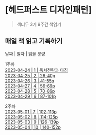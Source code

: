 # [헤드퍼스트 디자인패턴]
> 책너두 3기 9주간 책읽기

<!-- [![NPM Version][npm-image]][npm-url]
[![Build Status][travis-image]][travis-url]
[![Downloads Stats][npm-downloads]][npm-url] -->

<!-- 한 두 문단으로 프로젝트 소개 글을 작성합니다. -->

<!-- ![](../header.png) -->

## 매일 책 읽고 기록하기

 날짜 | 일차 | 읽을 분량 

1주차  
[2023-04-24 | 1 | 독서전략과 다짐](https://github.com/dlcksdud/designPattern/blob/master/1Week/1day.md)  
[2023-04-25 | 2 | 26-40p](https://github.com/dlcksdud/designPattern/blob/master/1Week/2day_26-40p.md)  
[2023-04-26 | 3 | 41-55p](https://github.com/dlcksdud/designPattern/blob/master/1Week/3day_41-55p.md)  
[2023-04-27 | 4 | 56-69p](https://github.com/dlcksdud/designPattern/blob/master/1Week/4day_56-69p.md)  
[2023-04-28 | 5 | 70-86p](https://github.com/dlcksdud/designPattern/blob/master/1Week/5day_70-86p.md)  
[2023-04-29 | 6 | 87-101p](https://github.com/dlcksdud/designPattern/blob/master/1Week/6day_87-101p.md)  

2주차  
[2023-05-01 | 7 | 102-113p](https://github.com/dlcksdud/designPattern/blob/master/2Week/7day_102-113p.md)  
[2023-05-02 | 8 | 114-125p](https://github.com/dlcksdud/designPattern/blob/master/2Week/8day_114-125p.md)  
[2023-05-03 | 9 | 126-139p](https://github.com/dlcksdud/designPattern/blob/master/2Week/9day_126-139p.md)  
[2023-05-04 | 10 | 140-152p](https://github.com/dlcksdud/designPattern/blob/master/2Week/10day_140-152p.md)    




<!-- ```sh
npm install my-crazy-module --save
```

윈도우:

```sh
edit autoexec.bat
```

## 사용 예제

스크린 샷과 코드 예제를 통해 사용 방법을 자세히 설명합니다.

_더 많은 예제와 사용법은 [Wiki][wiki]를 참고하세요._

## 개발 환경 설정

모든 개발 의존성 설치 방법과 자동 테스트 슈트 실행 방법을 운영체제 별로 작성합니다.

```sh
make install
npm test
```

## 업데이트 내역

* 0.2.1
    * 수정: 문서 업데이트 (모듈 코드 동일)
* 0.2.0
    * 수정: `setDefaultXYZ()` 메서드 제거
    * 추가: `init()` 메서드 추가
* 0.1.1
    * 버그 수정: `baz()` 메서드 호출 시 부팅되지 않는 현상 (@컨트리뷰터 감사합니다!)
* 0.1.0
    * 첫 출시
    * 수정: `foo()` 메서드 네이밍을 `bar()`로 수정
* 0.0.1
    * 작업 진행 중

## 정보

이름 – [@트위터 주소](https://twitter.com/dbader_org) – 이메일주소@example.com

XYZ 라이센스를 준수하며 ``LICENSE``에서 자세한 정보를 확인할 수 있습니다.

[https://github.com/yourname/github-link](https://github.com/dbader/)

## 기여 방법

1. (<https://github.com/yourname/yourproject/fork>)을 포크합니다.
2. (`git checkout -b feature/fooBar`) 명령어로 새 브랜치를 만드세요.
3. (`git commit -am 'Add some fooBar'`) 명령어로 커밋하세요.
4. (`git push origin feature/fooBar`) 명령어로 브랜치에 푸시하세요. 
5. 풀리퀘스트를 보내주세요. -->

<!-- Markdown link & img dfn's -->
<!-- [npm-image]: https://img.shields.io/npm/v/datadog-metrics.svg?style=flat-square
[npm-url]: https://npmjs.org/package/datadog-metrics
[npm-downloads]: https://img.shields.io/npm/dm/datadog-metrics.svg?style=flat-square
[travis-image]: https://img.shields.io/travis/dbader/node-datadog-metrics/master.svg?style=flat-square
[travis-url]: https://travis-ci.org/dbader/node-datadog-metrics
[wiki]: https://github.com/yourname/yourproject/wiki -->
